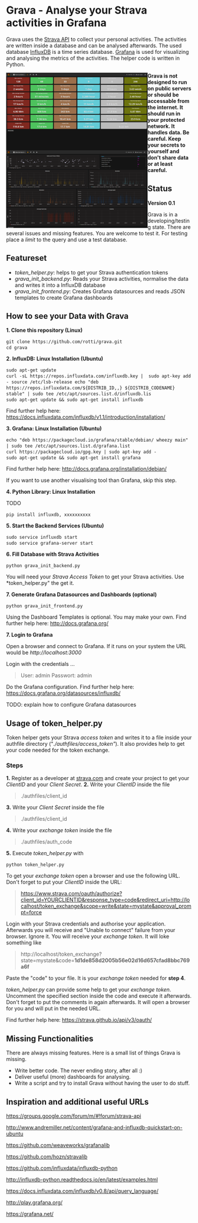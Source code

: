 Grava - Analyse your Strava activities in Grafana
=============================

Grava uses the [Strava API](https://strava.github.io/api/) to collect your personal activities. The activities are written inside a database and can be analysed afterwards.
The used database [InfluxDB](https://www.influxdata.com/) is a time series database. [Grafana](http://grafana.org/) is used for visualizing and analysing the metrics of the activities. The helper code is written in Python.

<a href=./dashboards/pure_numbers_db.png><img src="./dashboards/pure_numbers_db.png" align="left" height="210" width="384" ></a>
<a href=./dashboards/ride_basics_db.png><img src="./dashboards/ride_basics_db.png" align="left" height="210" width="384" ></a>

**Grava is not designed to run on public servers or should be accessable from the internet. It should run in your protected network. It handles data. Be careful. Keep your secrets to yourself and don't share data or at least careful.**

## Status
**Version 0.1**

Grava is in a developing/testing state. There are several issues and missing features. You are welcome to test it.
For testing place a *limit* to the query and use a test database.

## Featureset
* *token_helper.py*: helps to get your Strava authentication tokens
* *grava_init_backend.py*: Reads your Strava activities, normalise the data and writes it into a InfluxDB database
* *grava_init_frontend.py*: Creates Grafana datasources and reads JSON templates to create Grafana dashboards 

## How to see your Data with Grava
**1. Clone this repository (Linux)**
  ```
  git clone https://github.com/rotti/grava.git
  cd grava
  ```

**2. InfluxDB: Linux Installation (Ubuntu)**

  ```
  sudo apt-get update
  curl -sL https://repos.influxdata.com/influxdb.key |  sudo apt-key add - source /etc/lsb-release echo "deb https://repos.influxdata.com/${DISTRIB_ID,,} ${DISTRIB_CODENAME} stable" | sudo tee /etc/apt/sources.list.d/influxdb.lis
  sudo apt-get update && sudo apt-get install influxdb
  ```
  Find further help here: https://docs.influxdata.com/influxdb/v1.1/introduction/installation/

**3. Grafana: Linux Installation (Ubuntu)**
  ```
  echo "deb https://packagecloud.io/grafana/stable/debian/ wheezy main" | sudo tee /etc/apt/sources.list.d/grafana.list 
  curl https://packagecloud.io/gpg.key | sudo apt-key add -
  sudo apt-get update && sudo apt-get install grafana
  ```
  Find further help here: http://docs.grafana.org/installation/debian/

  If you want to use another visualising tool than Grafana, skip this step.

**4. Python Library: Linux Installation**

  TODO

  ```
  pip install influxdb, xxxxxxxxxx

  ```

**5. Start the Backend Services (Ubuntu)**
  ```
  sudo service influxdb start
  sudo service grafana-server start
  ```

**6. Fill Database with Strava Activities**
  ```
  python grava_init_backend.py
  ```
  You will need your *Strava Access Token* to get your Strava activities. Use *token_helper.py" the get it.

**7. Generate Grafana Datasources and Dashboards (optional)**
  ```
  python grava_init_frontend.py
  ```

  Using the Dashboard Templates is optional. You may make your own. Find further help here: http://docs.grafana.org/



**7. Login to Grafana**

  Open a browser and connect to Grafana. If it runs on your system the URL would be *http://localhost:3000*

  Login with the credentials ...

  > User: admin
  > Passwort: admin

  Do the Grafana configuration. Find further help here: https://docs.grafana.org/datasources/influxdb/

  TODO: explain how to configure Grafana datasources


## Usage of token_helper.py
Token helper gets your Strava *access token* and writes it to a file inside your authfile directory ("*./authfiles/access_token"*). It also provides help to get your code needed for the token exchange.

### Steps
**1.** Register as a developer at [strava.com](http://strava.com) and create your project to get your *ClientID* and your *Client Secret*.
**2.** Write your *ClientID* inside the file
> ./authfiles/client_id

**3.** Write your *Client Secret* inside the file 
> ./authfiles/client_id

**4.** Write your *exchange token* inside the file 
> ./authfiles/auth_code

**5.** Execute *token_helper.py* with 
  ```
  python token_helper.py
  ```

To get your *exchange token* open a browser and use the following URL. Don't forget to put your *ClientID* inside the URL:
> https://www.strava.com/oauth/authorize?client_id=YOURCLIENTID&response_type=code&redirect_uri=http://localhost/token_exchange&scope=write&state=mystate&approval_prompt=force

Login with your Strava credentials and authorise your application. Afterwards you will receive and "Unable to connect" failure from your browser. Ignore it. You will receive your *exchange token*. It will loke something like 
> http://localhost/token_exchange?state=mystate&code=**1d1de858d2005b56e02d16d657cfad8bbc769a6f**

Paste the "code" to your file. It is your *exchange token* needed for **step 4**.

*token_helper.py* can provide some help to get your *exchange token*. Uncomment the specified section inside the code and execute it afterwards. Don't forget to put the comments in again afterwards. It will open a browser for you and will put in the needed URL.

Find further help here: https://strava.github.io/api/v3/oauth/


## Missing Functionalities
There are always missing features. Here is a small list of things Grava is missing.
* Write better code. The never ending story, after all :)
* Deliver useful (more) dashboards for analysing.
* Write a script and try to install Grava without having the user to do stuff.


## Inspiration and additional useful URLs

https://groups.google.com/forum/m/#!forum/strava-api

http://www.andremiller.net/content/grafana-and-influxdb-quickstart-on-ubuntu

https://github.com/weaveworks/grafanalib

https://github.com/hozn/stravalib

https://github.com/influxdata/influxdb-python

http://influxdb-python.readthedocs.io/en/latest/examples.html

https://docs.influxdata.com/influxdb/v0.8/api/query_language/

http://play.grafana.org/

https://grafana.net/


